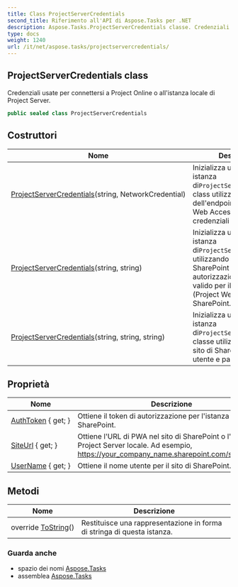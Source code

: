 ```yaml
---
title: Class ProjectServerCredentials
second_title: Riferimento all'API di Aspose.Tasks per .NET
description: Aspose.Tasks.ProjectServerCredentials classe. Credenziali usate per connettersi a Project Online o allistanza locale di Project Server.
type: docs
weight: 1240
url: /it/net/aspose.tasks/projectservercredentials/
---
```

## ProjectServerCredentials class

Credenziali usate per connettersi a Project Online o all'istanza locale di Project Server.

```csharp
public sealed class ProjectServerCredentials
```

## Costruttori

| Nome | Descrizione |
| --- | --- |
| [ProjectServerCredentials](projectservercredentials/#constructor)(string, NetworkCredential) | Inizializza una nuova istanza di`ProjectServerCredentials` class utilizzando l'URL dell'endpoint di Project Web Access e le credenziali di rete. |
| [ProjectServerCredentials](projectservercredentials/#constructor_1)(string, string) | Inizializza una nuova istanza di`ProjectServerCredentials` utilizzando l'URL del sito di SharePoint e un token di autorizzazione SPOIDCRL valido per il sito PWA (Project Web Access) di SharePoint. |
| [ProjectServerCredentials](projectservercredentials/#constructor_2)(string, string, string) | Inizializza una nuova istanza di`ProjectServerCredentials` classe utilizzando l'URL del sito di SharePoint, nome utente e password. |

## Proprietà

| Nome | Descrizione |
| --- | --- |
| [AuthToken](../../aspose.tasks/projectservercredentials/authtoken/) { get; } | Ottiene il token di autorizzazione per l'istanza di SharePoint. |
| [SiteUrl](../../aspose.tasks/projectservercredentials/siteurl/) { get; } | Ottiene l'URL di PWA nel sito di SharePoint o l'URL di Project Server locale. Ad esempio, https://your_company_name.sharepoint.com/sites/pwa"; |
| [UserName](../../aspose.tasks/projectservercredentials/username/) { get; } | Ottiene il nome utente per il sito di SharePoint. |

## Metodi

| Nome | Descrizione |
| --- | --- |
| override [ToString](../../aspose.tasks/projectservercredentials/tostring/)() | Restituisce una rappresentazione in forma di stringa di questa istanza. |

### Guarda anche

* spazio dei nomi [Aspose.Tasks](../../aspose.tasks/)
* assemblea [Aspose.Tasks](../../)


